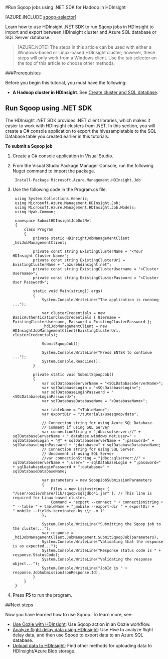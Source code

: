 <properties
	pageTitle="Use Hadoop Sqoop in HDInsight | Microsoft Azure"
	description="Learn how to use HDInsight .NET SDK to run Sqoop import and export between an Hadoop cluster and an Azure SQL database."
	editor="cgronlun"
	manager="paulettm"
	services="hdinsight"
	documentationCenter=""
	tags="azure-portal"
	authors="mumian"/>

<tags
	ms.service="hdinsight"
	ms.workload="big-data"
	ms.tgt_pltfrm="na"
	ms.devlang="na"
	ms.topic="article"
	ms.date="04/06/2016"
	ms.author="jgao"/>

#Run Sqoop jobs using .NET SDK for Hadoop in HDInsight

[AZURE.INCLUDE [sqoop-selector](../../includes/hdinsight-selector-use-sqoop.md)]

Learn how to use HDInsight .NET SDK to run Sqoop jobs in HDInsight to import and export between HDInsight cluster and Azure SQL database or SQL Server database.

> [AZURE.NOTE] The steps in this article can be used with either a Windows-based or Linux-based HDInsight cluster; however, these steps will only work from a Windows client. Use the tab selector on the top of this article to choose other methods.

###Prerequisites

Before you begin this tutorial, you must have the following:

- **A Hadoop cluster in HDInsight**. See [Create cluster and SQL database](hdinsight-use-sqoop.md#create-cluster-and-sql-database).

## Run Sqoop using .NET SDK

The HDInsight .NET SDK provides .NET client libraries, which makes it easier to work with HDInsight clusters from .NET. In this section, you will create a C# console application to export the hivesampletable to the SQL Database table you created earlier in this tutorials.

**To submit a Sqoop job**

1. Create a C# console application in Visual Studio.
2. From the Visual Studio Package Manager Console, run the following Nuget command to import the package.

        Install-Package Microsoft.Azure.Management.HDInsight.Job
        
3. Use the following code in the Program.cs file:

        using System.Collections.Generic;
        using Microsoft.Azure.Management.HDInsight.Job;
        using Microsoft.Azure.Management.HDInsight.Job.Models;
        using Hyak.Common;
        
        namespace SubmitHDInsightJobDotNet
        {
            class Program
            {
                private static HDInsightJobManagementClient _hdiJobManagementClient;
        
                private const string ExistingClusterName = "<Your HDInsight Cluster Name>";
                private const string ExistingClusterUri = ExistingClusterName + ".azurehdinsight.net";
                private const string ExistingClusterUsername = "<Cluster Username>";
                private const string ExistingClusterPassword = "<Cluster User Password>";
        
                static void Main(string[] args)
                {
                    System.Console.WriteLine("The application is running ...");
        
                    var clusterCredentials = new BasicAuthenticationCloudCredentials { Username = ExistingClusterUsername, Password = ExistingClusterPassword };
                    _hdiJobManagementClient = new HDInsightJobManagementClient(ExistingClusterUri, clusterCredentials);
        
                    SubmitSqoopJob();
        
                    System.Console.WriteLine("Press ENTER to continue ...");
                    System.Console.ReadLine();
                }
        
                private static void SubmitSqoopJob()
                {
                    var sqlDatabaseServerName = "<SQLDatabaseServerName>";
                    var sqlDatabaseLogin = "<SQLDatabaseLogin>";
                    var sqlDatabaseLoginPassword = "<SQLDatabaseLoginPassword>";
                    var sqlDatabaseDatabaseName = "<DatabaseName>";
        
                    var tableName = "<TableName>";
                    var exportDir = "/tutorials/usesqoop/data";
        
                    // Connection string for using Azure SQL Database.
                    // Comment if using SQL Server
                    var connectionString = "jdbc:sqlserver://" + sqlDatabaseServerName + ".database.windows.net;user=" + sqlDatabaseLogin + "@" + sqlDatabaseServerName + ";password=" + sqlDatabaseLoginPassword + ";database=" + sqlDatabaseDatabaseName;
                    // Connection string for using SQL Server.
                    // Uncomment if using SQL Server
                    //var connectionString = "jdbc:sqlserver://" + sqlDatabaseServerName + ";user=" + sqlDatabaseLogin + ";password=" + sqlDatabaseLoginPassword + ";database=" + sqlDatabaseDatabaseName;
        
                    var parameters = new SqoopJobSubmissionParameters
                    {
                        Files = new List<string> { "/user/oozie/share/lib/sqoop/sqljdbc41.jar" }, // This line is required for Linux-based cluster.
                        Command = "export --connect " + connectionString + " --table " + tableName + "_mobile --export-dir " + exportDir + "_mobile --fields-terminated-by \\t -m 1"
                    };
        
                    System.Console.WriteLine("Submitting the Sqoop job to the cluster...");
                    var response = _hdiJobManagementClient.JobManagement.SubmitSqoopJob(parameters);
                    System.Console.WriteLine("Validating that the response is as expected...");
                    System.Console.WriteLine("Response status code is " + response.StatusCode);
                    System.Console.WriteLine("Validating the response object...");
                    System.Console.WriteLine("JobId is " + response.JobSubmissionJsonResponse.Id);
                }
            }
        }
        
4. Press **F5** to run the program. 

##Next steps

Now you have learned how to use Sqoop. To learn more, see:

- [Use Oozie with HDInsight](hdinsight-use-oozie.md): Use Sqoop action in an Oozie workflow.
- [Analyze flight delay data using HDInsight](hdinsight-analyze-flight-delay-data.md): Use Hive to analyze flight delay data, and then use Sqoop to export data to an Azure SQL database.
- [Upload data to HDInsight](hdinsight-upload-data.md): Find other methods for uploading data to HDInsight/Azure Blob storage.


